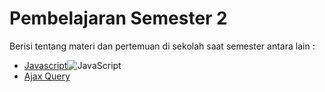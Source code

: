 # Pembelajaran Semester 2

Berisi tentang materi dan pertemuan di sekolah saat semester antara lain :

- [Javascript](https://github.com/rafifahrezi75/pembelajaran-11-smt-2)![JavaScript](https://img.shields.io/badge/javascript-%23323330.svg?style=for-the-badge&logo=javascript&logoColor=%23F7DF1E)
- [Ajax Query](https://github.com/rafifahrezi75/pembelajaran-11-smt-2/tree/main/pertemuan-6-javascript-ajax-query)
